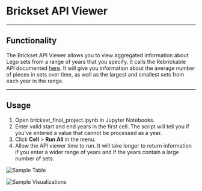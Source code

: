 # Brickset API Viewer

----
## Functionality
The Brickset API Viewer allows you to view aggregated information about Lego sets from a range of years that you specify. It calls the Rebrickable API documented [here](https://rebrickable.com/api/v3/docs/?key=). It will give you information about the average number of pieces in sets over time, as well as the largest and smallest sets from each year in the range.

----
## Usage
1. Open brickset\_final\_project.ipynb in Jupyter Notebooks.
2. Enter valid start and end years in the first cell. The script will tell you if you've entered a value that cannot be processed as a year.
3. Click **Cell** > **Run All** in the menu. 
4. Allow the API viewer time to run. It will take longer to return information if you enter a wider range of years and if the years contain a large number of sets. 

![Sample Table](https://raw.githubusercontent.com/joelwhiteman/cit129_ccac/final_project/final_project/img/sample_table.JPG)

![Sample Visualizations](https://raw.githubusercontent.com/joelwhiteman/cit129_ccac/final_project/final_project/img/sample_visualizations.JPG)

